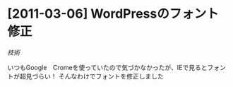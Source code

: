# [2011-03-06] WordPressのフォント修正
_技術_

いつもGoogle　Cromeを使っていたので気づかなかったが、IEで見るとフォントが超見づらい！
そんなわけでフォントを修正しました

